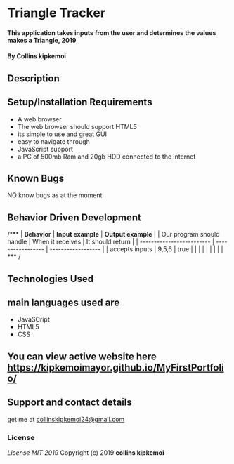 # Triangle Tracker
#### This application takes inputs from the user and determines the values makes a Triangle, 2019
#### By **Collins kipkemoi**
## Description
## Setup/Installation Requirements
* A web browser
* The web browser should support HTML5
* its simple to use and great GUI
* easy to navigate through
* JavaScript support
* a PC of 500mb Ram and 20gb HDD connected to the internet
## Known Bugs
NO know bugs as at the moment
## Behavior Driven Development
/***
| __Behavior__              | __Input example__ | __Output example__ |
| Our program should handle | When it receives  | It should return   |
| ------------------------- | ----------------- | ------------------ |
| accepts inputs            |  9,5,6            |  true              |
|                           |                   |                    |
|                           |                   |                    |
*** /
## Technologies Used
## main languages used are
* JavaSCript
* HTML5
* CSS
## You can view active website here https://kipkemoimayor.github.io/MyFirstPortfolio/
## Support and contact details
get me at collinskipkemoi24@gmail.com
### License
*License MIT 2019*
Copyright (c) 2019 **collins kipkemoi**
